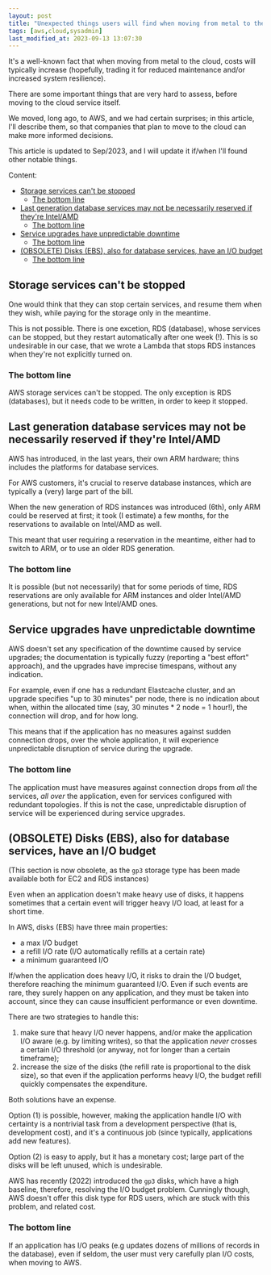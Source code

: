 ```yaml
---
layout: post
title: "Unexpected things users will find when moving from metal to the cloud (AWS)"
tags: [aws,cloud,sysadmin]
last_modified_at: 2023-09-13 13:07:30
---
```


It's a well-known fact that when moving from metal to the cloud, costs will typically increase (hopefully, trading it for reduced maintenance and/or increased system resilience).

There are some important things that are very hard to assess, before moving to the cloud service itself.

We moved, long ago, to AWS, and we had certain surprises; in this article, I'll describe them, so that companies that plan to move to the cloud can make more informed decisions.

This article is updated to Sep/2023, and I will update it if/when I'll found other notable things.

Content:

- [Storage services can't be stopped](/Unexpected-facts-to-account-when-moving-from-metal-to-the-cloud-AWS-#storage-services-cant-be-stopped)
  - [The bottom line](/Unexpected-facts-to-account-when-moving-from-metal-to-the-cloud-AWS-#the-bottom-line)
- [Last generation database services may not be necessarily reserved if they're Intel/AMD](/Unexpected-facts-to-account-when-moving-from-metal-to-the-cloud-AWS-#last-generation-database-services-may-not-be-necessarily-reserved-if-theyre-intelamd)
  - [The bottom line](/Unexpected-facts-to-account-when-moving-from-metal-to-the-cloud-AWS-#the-bottom-line-1)
- [Service upgrades have unpredictable downtime](/Unexpected-facts-to-account-when-moving-from-metal-to-the-cloud-AWS-#service-upgrades-have-unpredictable-downtime)
  - [The bottom line](/Unexpected-facts-to-account-when-moving-from-metal-to-the-cloud-AWS-#the-bottom-line-2)
- [(OBSOLETE) Disks (EBS), also for database services, have an I/O budget](/Unexpected-facts-to-account-when-moving-from-metal-to-the-cloud-AWS-#obsolete-disks-ebs-also-for-database-services-have-an-io-budget)
  - [The bottom line](/Unexpected-facts-to-account-when-moving-from-metal-to-the-cloud-AWS-#the-bottom-line-3)

## Storage services can't be stopped

One would think that they can stop certain services, and resume them when they wish, while paying for the storage only in the meantime.

This is not possible. There is one excetion, RDS (database), whose services can be stopped, but they restart automatically after one week (!). This is so undesirable in our case, that we wrote a Lambda that stops RDS instances when they're not explicitly turned on.

### The bottom line

AWS storage services can't be stopped. The only exception is RDS (databases), but it needs code to be written, in order to keep it stopped.

## Last generation database services may not be necessarily reserved if they're Intel/AMD

AWS has introduced, in the last years, their own ARM hardware; thins includes the platforms for database services.

For AWS customers, it's crucial to reserve database instances, which are typically a (very) large part of the bill.

When the new generation of RDS instances was introduced (6th), only ARM could be reserved at first; it took (I estimate) a few months, for the reservations to available on Intel/AMD as well.

This meant that user requiring a reservation in the meantime, either had to switch to ARM, or to use an older RDS generation.

### The bottom line

It is possible (but not necessarily) that for some periods of time, RDS reservations are only available for ARM instances and older Intel/AMD generations, but not for new Intel/AMD ones.

## Service upgrades have unpredictable downtime

AWS doesn't set any specification of the downtime caused by service upgrades; the documentation is typically fuzzy (reporting a "best effort" approach), and the upgrades have imprecise timespans, without any indication.

For example, even if one has a redundant Elastcache cluster, and an upgrade specifies "up to 30 minutes" per node, there is no indication about when, within the allocated time (say, 30 minutes * 2 node = 1 hour!), the connection will drop, and for how long.

This means that if the application has no measures against sudden connection drops, over the whole application, it will experience unpredictable disruption of service during the upgrade.

### The bottom line

The application must have measures against connection drops from *all* the services, *all over* the application, even for services configured with redundant topologies. If this is not the case, unpredictable disruption of service will be experienced during service upgrades.

## (OBSOLETE) Disks (EBS), also for database services, have an I/O budget

(This section is now obsolete, as the `gp3` storage type has been made available both for EC2 and RDS instances)

Even when an application doesn't make heavy use of disks, it happens sometimes that a certain event will trigger heavy I/O load, at least for a short time.

In AWS, disks (EBS) have three main properties:

- a max I/O budget
- a refill I/O rate (I/O automatically refills at a certain rate)
- a minimum guaranteed I/O

If/when the application does heavy I/O, it risks to drain the I/O budget, therefore reaching the minimum guaranteed I/O. Even if such events are rare, they surely happen on any application, and they must be taken into account, since they can cause insufficient performance or even downtime.

There are two strategies to handle this:

1. make sure that heavy I/O never happens, and/or make the application I/O aware (e.g. by limiting writes), so that the application _never_ crosses a certain I/O threshold (or anyway, not for longer than a certain timeframe);
2. increase the size of the disks (the refill rate is proportional to the disk size), so that even if the application performs heavy I/O, the budget refill quickly compensates the expenditure.

Both solutions have an expense.

Option (1) is possible, however, making the application handle I/O with certainty is a nontrivial task from a development perspective (that is, development cost), and it's a continuous job (since typically, applications add new features).

Option (2) is easy to apply, but it has a monetary cost; large part of the disks will be left unused, which is undesirable.

AWS has recently (2022) introduced the `gp3` disks, which have a high baseline, therefore, resolving the I/O budget problem. Cunningly though, AWS doesn't offer this disk type for RDS users, which are stuck with this problem, and related cost.

### The bottom line

If an application has I/O peaks (e.g updates dozens of millions of records in the database), even if seldom, the user must very carefully plan I/O costs, when moving to AWS.
